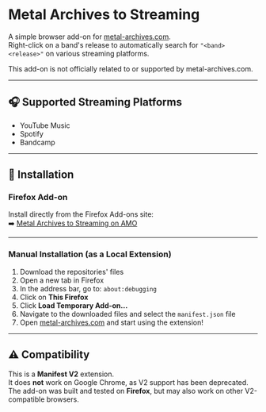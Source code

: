 # Metal Archives to Streaming

A simple browser add-on for [metal-archives.com](https://www.metal-archives.com/).  
Right-click on a band's release to automatically search for `"<band> <release>"` on various streaming platforms.

This add-on is not officially related to or supported by metal-archives.com.

---

## 🎧 Supported Streaming Platforms

- YouTube Music  
- Spotify  
- Bandcamp  

---

## 🔧 Installation

### Firefox Add-on

Install directly from the Firefox Add-ons site:  
➡️ [Metal Archives to Streaming on AMO](https://addons.mozilla.org/en-US/firefox/addon/metal-archives-to-streaming/)

---

### Manual Installation (as a Local Extension)

1. Download the repositories' files
2. Open a new tab in Firefox  
3. In the address bar, go to: `about:debugging`  
4. Click on **This Firefox**  
5. Click **Load Temporary Add-on...**  
6. Navigate to the downloaded files and select the `manifest.json` file  
7. Open [metal-archives.com](https://www.metal-archives.com/) and start using the extension!

---

## ⚠️ Compatibility

This is a **Manifest V2** extension.  
It does **not** work on Google Chrome, as V2 support has been deprecated.  
The add-on was built and tested on **Firefox**, but may also work on other V2-compatible browsers.
